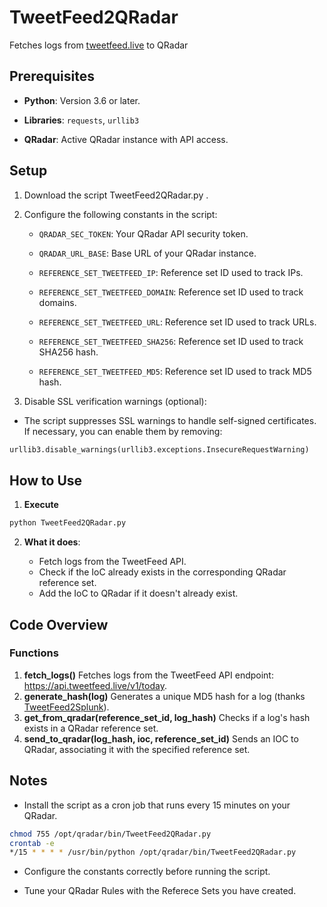 # TweetFeed2QRadar
Fetches logs from [tweetfeed.live](https://tweetfeed.live) to QRadar

Prerequisites
-------------

*   **Python**: Version 3.6 or later.
    
*  **Libraries**: `requests`, `urllib3`
    
*   **QRadar**: Active QRadar instance with API access.

Setup
-----

1.  Download the script TweetFeed2QRadar.py .
    
2.  Configure the following constants in the script:
           
    *   `QRADAR_SEC_TOKEN`: Your QRadar API security token.
        
    *   `QRADAR_URL_BASE`: Base URL of your QRadar instance.
        
    *   `REFERENCE_SET_TWEETFEED_IP`: Reference set ID used to track IPs.

    *   `REFERENCE_SET_TWEETFEED_DOMAIN`: Reference set ID used to track domains.
  
    *   `REFERENCE_SET_TWEETFEED_URL`: Reference set ID used to track URLs.
  
    *   `REFERENCE_SET_TWEETFEED_SHA256`: Reference set ID used to track SHA256 hash.
  
    *   `REFERENCE_SET_TWEETFEED_MD5`: Reference set ID used to track MD5 hash.
        
3.  Disable SSL verification warnings (optional):
* The script suppresses SSL warnings to handle self-signed certificates. If necessary, you can enable them by removing:
```python
urllib3.disable_warnings(urllib3.exceptions.InsecureRequestWarning)
```
How to Use
----------

1. **Execute**
```bash
python TweetFeed2QRadar.py
```
    
2.  **What it does**:
    
    *   Fetch logs from the TweetFeed API.
    *   Check if the IoC already exists in the corresponding QRadar reference set.
    *   Add the IoC to QRadar if it doesn't already exist.

Code Overview
-------------

### Functions

1.  **fetch_logs()** Fetches logs from the TweetFeed API endpoint: https://api.tweetfeed.live/v1/today.
2.  **generate_hash(log)** Generates a unique MD5 hash for a log (thanks [TweetFeed2Splunk](https://github.com/debugactiveprocess/TweetFeed2Splunk/)).
3.  **get_from_qradar(reference_set_id, log_hash)** Checks if a log's hash exists in a QRadar reference set.
4.  **send_to_qradar(log_hash, ioc, reference_set_id)** Sends an IOC to QRadar, associating it with the specified reference set.
        

Notes
-----
*   Install the script as a cron job that runs every 15 minutes on your QRadar.
```bash
chmod 755 /opt/qradar/bin/TweetFeed2QRadar.py
crontab -e
*/15 * * * * /usr/bin/python /opt/qradar/bin/TweetFeed2QRadar.py
````

*   Configure the constants correctly before running the script.
       
*   Tune your QRadar Rules with the Referece Sets you have created.
